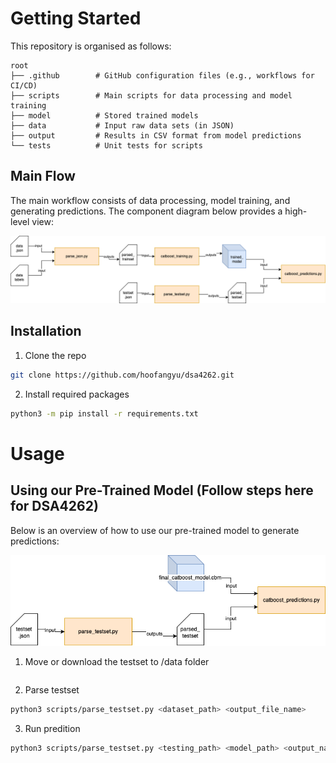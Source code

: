 # Getting Started
This repository is organised as follows:

```
root
├── .github        # GitHub configuration files (e.g., workflows for CI/CD)
├── scripts        # Main scripts for data processing and model training
├── model          # Stored trained models
├── data           # Input raw data sets (in JSON)
├── output         # Results in CSV format from model predictions
└── tests          # Unit tests for scripts
```

## Main Flow
The main workflow consists of data processing, model training, and generating predictions. The component diagram below provides a high-level view:

![flow diagram](.github/assets/main_flow.png)


## Installation
1. Clone the repo
```bash
git clone https://github.com/hoofangyu/dsa4262.git 
```

2. Install required packages
```bash
python3 -m pip install -r requirements.txt
```

# Usage
## Using our Pre-Trained Model (Follow steps here for DSA4262)
Below is an overview of how to use our pre-trained model to generate predictions:

![flow diagram](.github/assets/usage_flow.png)

1. Move or download the testset to /data folder
``` bash

```

2. Parse testset
```bash
python3 scripts/parse_testset.py <dataset_path> <output_file_name>
```

3. Run predition
```bash
python3 scripts/parse_testset.py <testing_path> <model_path> <output_name>
```
